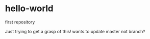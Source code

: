 # hello-world
first repository

Just trying to get a grasp of this!
wants to update master not branch?
